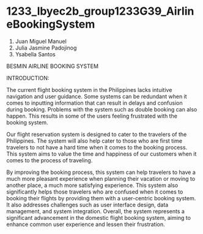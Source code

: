 # 1233_lbyec2b_group1233G39_AirlineBookingSystem

1. Juan Miguel Manuel
2. Julia Jasmine Padojinog
3. Ysabella Santos

BESMIN AIRLINE BOOKING SYSTEM

INTRODUCTION:

The current flight booking system in the Philippines lacks intuitive navigation and user guidance. Some systems can be redundant when it comes to inputting information that can result in delays and confusion during booking. Problems with the system such as double booking can also happen. This results in some of the users feeling frustrated with the booking system. 

Our flight reservation system is designed to cater to the travelers of the Philippines. The system will also help cater to those who are first time travelers to not have a hard time when it comes to the booking process. This system aims to value the time and happiness of our customers when it comes to the process of traveling. 

By improving the booking process, this system can help travelers to have a much more pleasant experience when planning their vacation or moving to another place, a much more satisfying experience. This system also significantly helps those travelers who are confused when it comes to booking their flights by providing them with a user-centric booking system. It also addresses challenges such as user interface design, data management, and system integration.
Overall, the system represents a significant advancement in the domestic flight booking system, aiming to enhance common user experience and lessen their frustration. 
